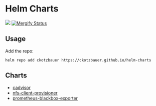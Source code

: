# Helm Charts

[![](https://github.com/ckotzbauer/helm-charts/workflows/Release%20Charts/badge.svg?branch=master)](https://github.com/ckotzbauer/helm-charts/actions)
[![Mergify Status][mergify-status]][mergify]

[mergify]: https://mergify.io
[mergify-status]: https://img.shields.io/endpoint.svg?url=https://gh.mergify.io/badges/ckotzbauer/helm-charts&style=flat-square

## Usage

Add the repo:

```
helm repo add ckotzbauer https://ckotzbauer.github.io/helm-charts
```

## Charts

- [cadvisor](https://github.com/ckotzbauer/helm-charts/tree/master/charts/cadvisor)
- [nfs-client-provisioner](https://github.com/ckotzbauer/helm-charts/tree/master/charts/nfs-client-provisioner)
- [prometheus-blackbox-exporter](https://github.com/ckotzbauer/helm-charts/tree/master/charts/prometheus-blackbox-exporter)

